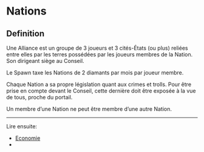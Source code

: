 # Nations

## Definition

Une Alliance est un groupe de 3 joueurs et 3 cités-États (ou plus) reliées entre elles par les terres possédées par les joueurs membres de la Nation. Son dirigeant siège au Conseil.

Le Spawn taxe les Nations de 2 diamants par mois par joueur membre.

Chaque Nation a sa propre législation quant aux crimes et trolls. Pour être prise en compte devant le Conseil, cette dernière doit être exposée à la vue de tous, proche du portail.

Un membre d’une Nation ne peut être membre d’une autre Nation.

----

Lire ensuite:

- [Economie](economie.md)
- []()
